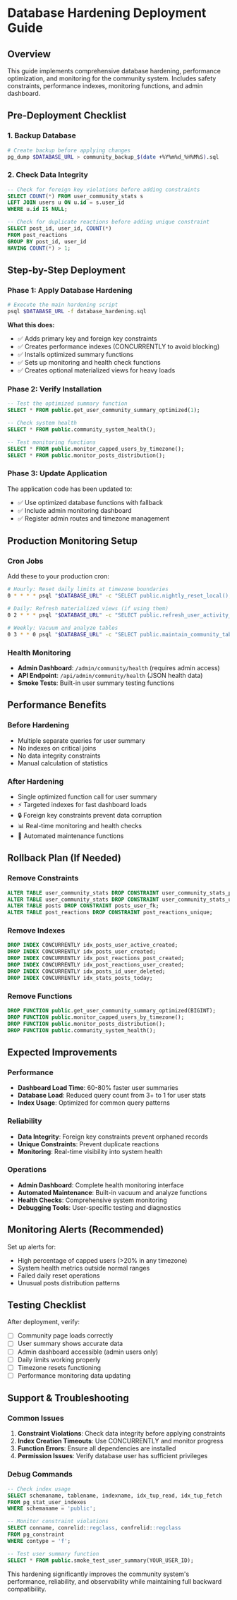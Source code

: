 # Database Hardening Deployment Guide

## Overview
This guide implements comprehensive database hardening, performance optimization, and monitoring for the community system. Includes safety constraints, performance indexes, monitoring functions, and admin dashboard.

## Pre-Deployment Checklist

### 1. Backup Database
```bash
# Create backup before applying changes
pg_dump $DATABASE_URL > community_backup_$(date +%Y%m%d_%H%M%S).sql
```

### 2. Check Data Integrity
```sql
-- Check for foreign key violations before adding constraints
SELECT COUNT(*) FROM user_community_stats s
LEFT JOIN users u ON u.id = s.user_id
WHERE u.id IS NULL;

-- Check for duplicate reactions before adding unique constraint
SELECT post_id, user_id, COUNT(*)
FROM post_reactions
GROUP BY post_id, user_id
HAVING COUNT(*) > 1;
```

## Step-by-Step Deployment

### Phase 1: Apply Database Hardening
```bash
# Execute the main hardening script
psql $DATABASE_URL -f database_hardening.sql
```

**What this does:**
- ✅ Adds primary key and foreign key constraints
- ✅ Creates performance indexes (CONCURRENTLY to avoid blocking)
- ✅ Installs optimized summary functions
- ✅ Sets up monitoring and health check functions
- ✅ Creates optional materialized views for heavy loads

### Phase 2: Verify Installation
```sql
-- Test the optimized summary function
SELECT * FROM public.get_user_community_summary_optimized(1);

-- Check system health
SELECT * FROM public.community_system_health();

-- Test monitoring functions
SELECT * FROM public.monitor_capped_users_by_timezone();
SELECT * FROM public.monitor_posts_distribution();
```

### Phase 3: Update Application
The application code has been updated to:
- ✅ Use optimized database functions with fallback
- ✅ Include admin monitoring dashboard
- ✅ Register admin routes and timezone management

## Production Monitoring Setup

### Cron Jobs
Add these to your production cron:

```bash
# Hourly: Reset daily limits at timezone boundaries
0 * * * * psql "$DATABASE_URL" -c "SELECT public.nightly_reset_local();" >> /var/log/community_reset.log 2>&1

# Daily: Refresh materialized views (if using them)
0 2 * * * psql "$DATABASE_URL" -c "SELECT public.refresh_user_activity_mv();" >> /var/log/community_mv.log 2>&1

# Weekly: Vacuum and analyze tables
0 3 * * 0 psql "$DATABASE_URL" -c "SELECT public.maintain_community_tables();" >> /var/log/community_vacuum.log 2>&1
```

### Health Monitoring
- **Admin Dashboard**: `/admin/community/health` (requires admin access)
- **API Endpoint**: `/api/admin/community/health` (JSON health data)
- **Smoke Tests**: Built-in user summary testing functions

## Performance Benefits

### Before Hardening
- Multiple separate queries for user summary
- No indexes on critical joins
- No data integrity constraints
- Manual calculation of statistics

### After Hardening
- Single optimized function call for user summary
- ⚡ Targeted indexes for fast dashboard loads
- 🔒 Foreign key constraints prevent data corruption
- 📊 Real-time monitoring and health checks
- 🧹 Automated maintenance functions

## Rollback Plan (If Needed)

### Remove Constraints
```sql
ALTER TABLE user_community_stats DROP CONSTRAINT user_community_stats_pkey;
ALTER TABLE user_community_stats DROP CONSTRAINT user_community_stats_user_fk;
ALTER TABLE posts DROP CONSTRAINT posts_user_fk;
ALTER TABLE post_reactions DROP CONSTRAINT post_reactions_unique;
```

### Remove Indexes
```sql
DROP INDEX CONCURRENTLY idx_posts_user_active_created;
DROP INDEX CONCURRENTLY idx_posts_user_created;
DROP INDEX CONCURRENTLY idx_post_reactions_post_created;
DROP INDEX CONCURRENTLY idx_post_reactions_user_created;
DROP INDEX CONCURRENTLY idx_posts_id_user_deleted;
DROP INDEX CONCURRENTLY idx_stats_posts_today;
```

### Remove Functions
```sql
DROP FUNCTION public.get_user_community_summary_optimized(BIGINT);
DROP FUNCTION public.monitor_capped_users_by_timezone();
DROP FUNCTION public.monitor_posts_distribution();
DROP FUNCTION public.community_system_health();
```

## Expected Improvements

### Performance
- **Dashboard Load Time**: 60-80% faster user summaries
- **Database Load**: Reduced query count from 3+ to 1 for user stats
- **Index Usage**: Optimized for common query patterns

### Reliability
- **Data Integrity**: Foreign key constraints prevent orphaned records
- **Unique Constraints**: Prevent duplicate reactions
- **Monitoring**: Real-time visibility into system health

### Operations
- **Admin Dashboard**: Complete health monitoring interface
- **Automated Maintenance**: Built-in vacuum and analyze functions
- **Health Checks**: Comprehensive system monitoring
- **Debugging Tools**: User-specific testing and diagnostics

## Monitoring Alerts (Recommended)

Set up alerts for:
- High percentage of capped users (>20% in any timezone)
- System health metrics outside normal ranges
- Failed daily reset operations
- Unusual posts distribution patterns

## Testing Checklist

After deployment, verify:
- [ ] Community page loads correctly
- [ ] User summary shows accurate data
- [ ] Admin dashboard accessible (admin users only)
- [ ] Daily limits working properly
- [ ] Timezone resets functioning
- [ ] Performance monitoring data updating

## Support & Troubleshooting

### Common Issues
1. **Constraint Violations**: Check data integrity before applying constraints
2. **Index Creation Timeouts**: Use CONCURRENTLY and monitor progress
3. **Function Errors**: Ensure all dependencies are installed
4. **Permission Issues**: Verify database user has sufficient privileges

### Debug Commands
```sql
-- Check index usage
SELECT schemaname, tablename, indexname, idx_tup_read, idx_tup_fetch
FROM pg_stat_user_indexes
WHERE schemaname = 'public';

-- Monitor constraint violations
SELECT conname, conrelid::regclass, confrelid::regclass
FROM pg_constraint
WHERE contype = 'f';

-- Test user summary function
SELECT * FROM public.smoke_test_user_summary(YOUR_USER_ID);
```

This hardening significantly improves the community system's performance, reliability, and observability while maintaining full backward compatibility.